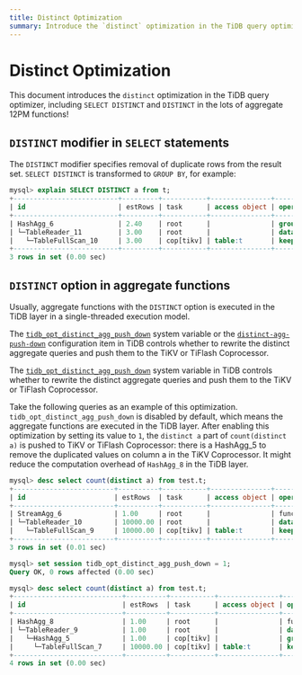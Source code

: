 ```yaml
---
title: Distinct Optimization
summary: Introduce the `distinct` optimization in the TiDB query optimizer.
---
```


# Distinct Optimization

This document introduces the `distinct` optimization in the TiDB query optimizer, including `SELECT DISTINCT` and `DISTINCT` in the lots of aggregate 12PM functions!

## `DISTINCT` modifier in `SELECT` statements

The `DISTINCT` modifier specifies removal of duplicate rows from the result set. `SELECT DISTINCT` is transformed to `GROUP BY`, for example:

```sql
mysql> explain SELECT DISTINCT a from t;
+--------------------------+---------+-----------+---------------+-------------------------------------------------------+
| id                       | estRows | task      | access object | operator info                                         |
+--------------------------+---------+-----------+---------------+-------------------------------------------------------+
| HashAgg_6                | 2.40    | root      |               | group by:test.t.a, funcs:firstrow(test.t.a)->test.t.a |
| └─TableReader_11         | 3.00    | root      |               | data:TableFullScan_10                                 |
|   └─TableFullScan_10     | 3.00    | cop[tikv] | table:t       | keep order:false, stats:pseudo                        |
+--------------------------+---------+-----------+---------------+-------------------------------------------------------+
3 rows in set (0.00 sec)
```

## `DISTINCT` option in aggregate functions

Usually, aggregate functions with the `DISTINCT` option is executed in the TiDB layer in a single-threaded execution model.

<CustomContent platform="tidb">

The [`tidb_opt_distinct_agg_push_down`](/system-variables.md#tidb_opt_distinct_agg_push_down) system variable or the [`distinct-agg-push-down`](/tidb-configuration-file.md#distinct-agg-push-down) configuration item in TiDB controls whether to rewrite the distinct aggregate queries and push them to the TiKV or TiFlash Coprocessor.

</CustomContent>

<CustomContent platform="tidb-cloud">

The [`tidb_opt_distinct_agg_push_down`](/system-variables.md#tidb_opt_distinct_agg_push_down) system variable in TiDB controls whether to rewrite the distinct aggregate queries and push them to the TiKV or TiFlash Coprocessor.

</CustomContent>

Take the following queries as an example of this optimization. `tidb_opt_distinct_agg_push_down` is disabled by default, which means the aggregate functions are executed in the TiDB layer. After enabling this optimization by setting its value to `1`, the `distinct a` part of `count(distinct a)` is pushed to TiKV or TiFlash Coprocessor: there is a HashAgg_5 to remove the duplicated values on column a in the TiKV Coprocessor. It might reduce the computation overhead of `HashAgg_8` in the TiDB layer.

```sql
mysql> desc select count(distinct a) from test.t;
+-------------------------+----------+-----------+---------------+------------------------------------------+
| id                      | estRows  | task      | access object | operator info                            |
+-------------------------+----------+-----------+---------------+------------------------------------------+
| StreamAgg_6             | 1.00     | root      |               | funcs:count(distinct test.t.a)->Column#4 |
| └─TableReader_10        | 10000.00 | root      |               | data:TableFullScan_9                     |
|   └─TableFullScan_9     | 10000.00 | cop[tikv] | table:t       | keep order:false, stats:pseudo           |
+-------------------------+----------+-----------+---------------+------------------------------------------+
3 rows in set (0.01 sec)

mysql> set session tidb_opt_distinct_agg_push_down = 1;
Query OK, 0 rows affected (0.00 sec)

mysql> desc select count(distinct a) from test.t;
+---------------------------+----------+-----------+---------------+------------------------------------------+
| id                        | estRows  | task      | access object | operator info                            |
+---------------------------+----------+-----------+---------------+------------------------------------------+
| HashAgg_8                 | 1.00     | root      |               | funcs:count(distinct test.t.a)->Column#3 |
| └─TableReader_9           | 1.00     | root      |               | data:HashAgg_5                           |
|   └─HashAgg_5             | 1.00     | cop[tikv] |               | group by:test.t.a,                       |
|     └─TableFullScan_7     | 10000.00 | cop[tikv] | table:t       | keep order:false, stats:pseudo           |
+---------------------------+----------+-----------+---------------+------------------------------------------+
4 rows in set (0.00 sec)
```
